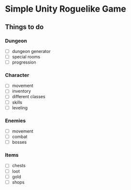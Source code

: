 # Simple Unity Roguelike Game
## Things to do
### Dungeon
- [ ] dungeon generator
- [ ] special rooms
- [ ] progression
### Character
- [ ] movement
- [ ] inventory
- [ ] different classes
- [ ] skills
- [ ] leveling
### Enemies
- [ ] movement
- [ ] combat
- [ ] bosses
### Items
- [ ] chests
- [ ] loot
- [ ] gold
- [ ] shops
